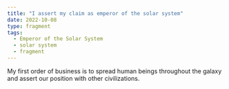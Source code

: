 ```yaml
---
title: "I assert my claim as emperor of the solar system"
date: 2022-10-08
type: fragment
tags:
  - Emperor of the Solar System
  - solar system
  - fragment
---
```

My first order of business is to spread human beings throughout the galaxy and assert our position with other civilizations.